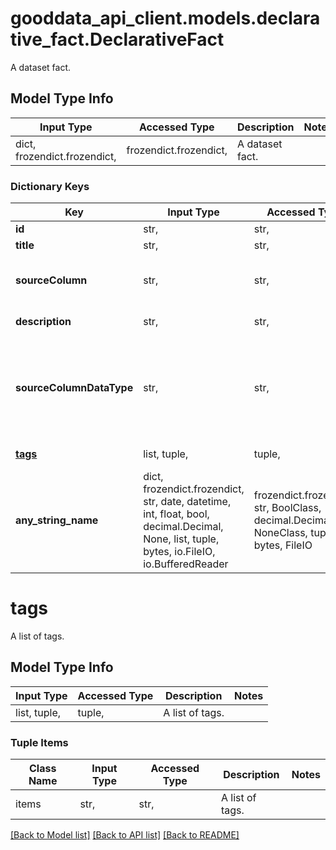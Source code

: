 # gooddata_api_client.models.declarative_fact.DeclarativeFact

A dataset fact.

## Model Type Info
Input Type | Accessed Type | Description | Notes
------------ | ------------- | ------------- | -------------
dict, frozendict.frozendict,  | frozendict.frozendict,  | A dataset fact. | 

### Dictionary Keys
Key | Input Type | Accessed Type | Description | Notes
------------ | ------------- | ------------- | ------------- | -------------
**id** | str,  | str,  | Fact ID. | 
**title** | str,  | str,  | Fact title. | 
**sourceColumn** | str,  | str,  | A name of the source column in the table. | 
**description** | str,  | str,  | Fact description. | [optional] 
**sourceColumnDataType** | str,  | str,  | A type of the source column | [optional] must be one of ["INT", "STRING", "DATE", "NUMERIC", "TIMESTAMP", "TIMESTAMP_TZ", "BOOLEAN", ] 
**[tags](#tags)** | list, tuple,  | tuple,  | A list of tags. | [optional] 
**any_string_name** | dict, frozendict.frozendict, str, date, datetime, int, float, bool, decimal.Decimal, None, list, tuple, bytes, io.FileIO, io.BufferedReader | frozendict.frozendict, str, BoolClass, decimal.Decimal, NoneClass, tuple, bytes, FileIO | any string name can be used but the value must be the correct type | [optional]

# tags

A list of tags.

## Model Type Info
Input Type | Accessed Type | Description | Notes
------------ | ------------- | ------------- | -------------
list, tuple,  | tuple,  | A list of tags. | 

### Tuple Items
Class Name | Input Type | Accessed Type | Description | Notes
------------- | ------------- | ------------- | ------------- | -------------
items | str,  | str,  | A list of tags. | 

[[Back to Model list]](../../README.md#documentation-for-models) [[Back to API list]](../../README.md#documentation-for-api-endpoints) [[Back to README]](../../README.md)
